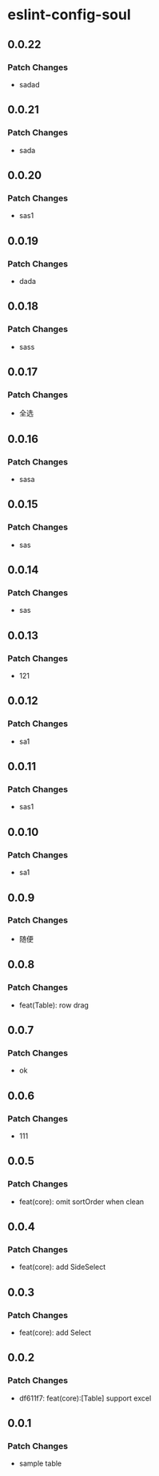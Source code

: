 # eslint-config-soul

## 0.0.22

### Patch Changes

- sadad

## 0.0.21

### Patch Changes

- sada

## 0.0.20

### Patch Changes

- sas1

## 0.0.19

### Patch Changes

- dada

## 0.0.18

### Patch Changes

- sass

## 0.0.17

### Patch Changes

- 全选

## 0.0.16

### Patch Changes

- sasa

## 0.0.15

### Patch Changes

- sas

## 0.0.14

### Patch Changes

- sas

## 0.0.13

### Patch Changes

- 121

## 0.0.12

### Patch Changes

- sa1

## 0.0.11

### Patch Changes

- sas1

## 0.0.10

### Patch Changes

- sa1

## 0.0.9

### Patch Changes

- 随便

## 0.0.8

### Patch Changes

- feat(Table): row drag

## 0.0.7

### Patch Changes

- ok

## 0.0.6

### Patch Changes

- 111

## 0.0.5

### Patch Changes

- feat(core): omit sortOrder when clean

## 0.0.4

### Patch Changes

- feat(core): add SideSelect

## 0.0.3

### Patch Changes

- feat(core): add Select

## 0.0.2

### Patch Changes

- df611f7: feat(core):[Table] support excel

## 0.0.1

### Patch Changes

- sample table
